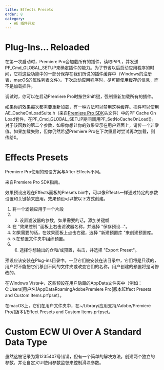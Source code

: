 ```yaml
---
title: Effects Presets
order: 8
category:
  - AE 插件开发
---
```


# Plug-Ins… Reloaded

在第一次启动时，Premiere Pro会加载所有的插件，读取PiPL，并发送PF_Cmd_GLOBAL_SETUP来确定插件的能力。为了节省以后启动应用程序的时间，它将这些功能中的一部分保存在我们所说的插件缓存中（Windows的注册表，macOS的属性列表文件）。下次启动应用程序时，尽可能使用缓存的信息，而不是加载插件。

调试时，你可以在启动Premiere Pro时按住Shift键，强制重新加载所有的插件。

如果你的效果每次都需要重新加载，有一种方法可以禁用这种缓存。插件可以使用AE_CacheOnLoadSuite.h（来自[Premiere Pro SDK](http://ppro-plugin-sdk.aenhancers.com/)头文件）中的PF Cache On Load套件，在PF_Cmd_GLOBAL_SETUP期间调用PF_SetNoCacheOnLoad()。对于该函数的第二个参数，如果你想让你的效果显示在用户界面上，请传一个非零值。如果加载失败，但你仍然希望Premiere Pro在下次重启时尝试再次加载，则传给0。

# Effects Presets

Premiere Pro使用的预设方案与After Effects不同。

来自Premiere Pro SDK指南。

效果预设出现在Effects面板的Presets bin中，可以像Effects一样通过特定的参数设置和关键帧来应用。效果预设可以按以下方式创建。

1. 将一个滤镜应用于一个片段
2. 2. 设置滤波器的参数，如果需要的话，添加关键帧
3. 在 "效果控制 "面板上右击滤波器名称，并选择 "保存预设..."。
4. 如果需要的话，在效果面板上点击右键，选择 "新建预置库 "来创建预置库。
5. 5.在预置文件夹中组织预置。
6. 6. 选择你想输出的仓和/或预置，右击，并选择 "Export Preset"。

预设应该安装在Plug-ins目录中。一旦它们被安装在该目录中，它们将是只读的，用户将不能把它们移到不同的文件夹或改变它们的名称。用户创建的预置将是可修改的。

在Windows Vista中，这些预设在用户隐藏的AppData文件夹中（例如：C:Users[用户名]AppDataRoamingAdobePremiere Pro[版本]Effect Presets and Custom Items.prfpset）。

在macOS上，它们在用户文件夹中，在~/Library/应用支持/Adobe/Premiere Pro/[版本]/Effect Presets and Custom Items.prfpset。

# Custom ECW UI Over A Standard Data Type

虽然这被记录为第1235407号错误，但有一个简单的解决方法。创建两个独立的参数，并让自定义UI使用参数监督来控制滑块参数。